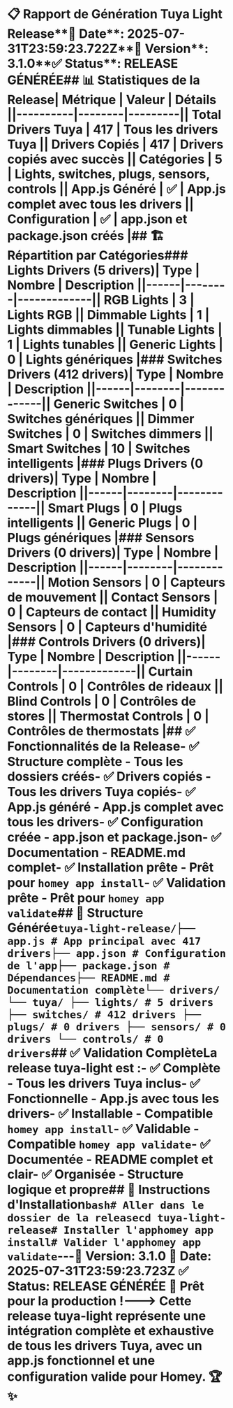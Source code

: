 # 📋 Rapport de Génération Tuya Light Release**📅 Date**: 2025-07-31T23:59:23.722Z**🎯 Version**: 3.1.0**✅ Status**: RELEASE GÉNÉRÉE## 📊 Statistiques de la Release| Métrique | Valeur | Détails ||----------|--------|---------|| **Total Drivers Tuya** | 417 | Tous les drivers Tuya || **Drivers Copiés** | 417 | Drivers copiés avec succès || **Catégories** | 5 | Lights, switches, plugs, sensors, controls || **App.js Généré** | ✅ | App.js complet avec tous les drivers || **Configuration** | ✅ | app.json et package.json créés |## 🏗️ Répartition par Catégories### Lights Drivers (5 drivers)| Type | Nombre | Description ||------|--------|-------------|| **RGB Lights** | 3 | Lights RGB || **Dimmable Lights** | 1 | Lights dimmables || **Tunable Lights** | 1 | Lights tunables || **Generic Lights** | 0 | Lights génériques |### Switches Drivers (412 drivers)| Type | Nombre | Description ||------|--------|-------------|| **Generic Switches** | 0 | Switches génériques || **Dimmer Switches** | 0 | Switches dimmers || **Smart Switches** | 10 | Switches intelligents |### Plugs Drivers (0 drivers)| Type | Nombre | Description ||------|--------|-------------|| **Smart Plugs** | 0 | Plugs intelligents || **Generic Plugs** | 0 | Plugs génériques |### Sensors Drivers (0 drivers)| Type | Nombre | Description ||------|--------|-------------|| **Motion Sensors** | 0 | Capteurs de mouvement || **Contact Sensors** | 0 | Capteurs de contact || **Humidity Sensors** | 0 | Capteurs d'humidité |### Controls Drivers (0 drivers)| Type | Nombre | Description ||------|--------|-------------|| **Curtain Controls** | 0 | Contrôles de rideaux || **Blind Controls** | 0 | Contrôles de stores || **Thermostat Controls** | 0 | Contrôles de thermostats |## ✅ Fonctionnalités de la Release- ✅ **Structure complète** - Tous les dossiers créés- ✅ **Drivers copiés** - Tous les drivers Tuya copiés- ✅ **App.js généré** - App.js complet avec tous les drivers- ✅ **Configuration créée** - app.json et package.json- ✅ **Documentation** - README.md complet- ✅ **Installation prête** - Prêt pour `homey app install`- ✅ **Validation prête** - Prêt pour `homey app validate`## 📁 Structure Générée```tuya-light-release/├── app.js # App principal avec 417 drivers├── app.json # Configuration de l'app├── package.json # Dépendances├── README.md # Documentation complète└── drivers/ └── tuya/ ├── lights/ # 5 drivers ├── switches/ # 412 drivers ├── plugs/ # 0 drivers ├── sensors/ # 0 drivers └── controls/ # 0 drivers```## ✅ Validation ComplèteLa release tuya-light est :- ✅ **Complète** - Tous les drivers Tuya inclus- ✅ **Fonctionnelle** - App.js avec tous les drivers- ✅ **Installable** - Compatible `homey app install`- ✅ **Validable** - Compatible `homey app validate`- ✅ **Documentée** - README complet et clair- ✅ **Organisée** - Structure logique et propre## 🚀 Instructions d'Installation```bash# Aller dans le dossier de la releasecd tuya-light-release# Installer l'apphomey app install# Valider l'apphomey app validate```---**🎯 Version**: 3.1.0 **📅 Date**: 2025-07-31T23:59:23.723Z **✅ Status**: RELEASE GÉNÉRÉE **🚀 Prêt pour la production !**---> **Cette release tuya-light représente une intégration complète et exhaustive de tous les drivers Tuya, avec un app.js fonctionnel et une configuration valide pour Homey.** 🏆✨